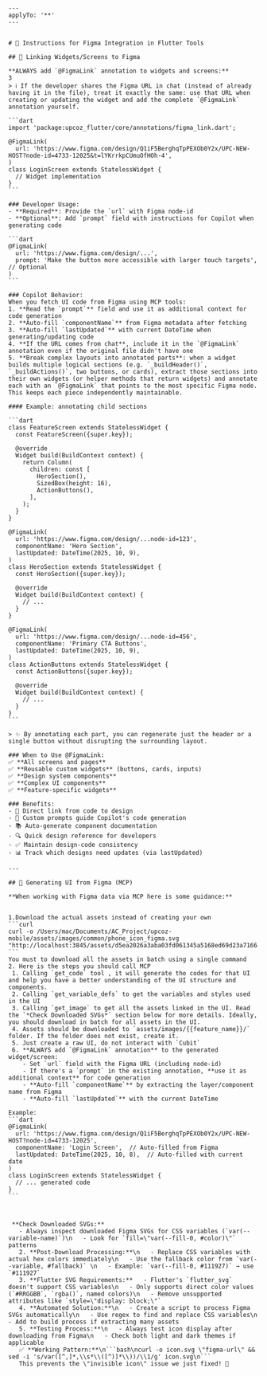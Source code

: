 ````instructions
---
applyTo: '**'
---


# 🧠 Instructions for Figma Integration in Flutter Tools

## 📌 Linking Widgets/Screens to Figma

**ALWAYS add `@FigmaLink` annotation to widgets and screens:**
3
> ℹ️ If the developer shares the Figma URL in chat (instead of already having it in the file), treat it exactly the same: use that URL when creating or updating the widget and add the complete `@FigmaLink` annotation yourself.

```dart
import 'package:upcoz_flutter/core/annotations/figma_link.dart';

@FigmaLink(
  url: 'https://www.figma.com/design/Q1iF5BerghqTpPEXOb0Y2x/UPC-NEW-HOST?node-id=4733-12025&t=lYKrrkpCUmuOfHOh-4',
)
class LoginScreen extends StatelessWidget {
  // Widget implementation
}
```

### Developer Usage:
- **Required**: Provide the `url` with Figma node-id
- **Optional**: Add `prompt` field with instructions for Copilot when generating code

```dart
@FigmaLink(
  url: 'https://www.figma.com/design/...',
  prompt: 'Make the button more accessible with larger touch targets', // Optional
)
```

### Copilot Behavior:
When you fetch UI code from Figma using MCP tools:
1. **Read the `prompt`** field and use it as additional context for code generation
2. **Auto-fill `componentName`** from Figma metadata after fetching
3. **Auto-fill `lastUpdated`** with current DateTime when generating/updating code
4. **If the URL comes from chat**, include it in the `@FigmaLink` annotation even if the original file didn't have one
5. **Break complex layouts into annotated parts**: when a widget builds multiple logical sections (e.g. `_buildHeader()`, `_buildActions()`, two buttons, or cards), extract those sections into their own widgets (or helper methods that return widgets) and annotate each with an `@FigmaLink` that points to the most specific Figma node. This keeps each piece independently maintainable.

#### Example: annotating child sections

```dart
class FeatureScreen extends StatelessWidget {
  const FeatureScreen({super.key});

  @override
  Widget build(BuildContext context) {
    return Column(
      children: const [
        HeroSection(),
        SizedBox(height: 16),
        ActionButtons(),
      ],
    );
  }
}

@FigmaLink(
  url: 'https://www.figma.com/design/...node-id=123',
  componentName: 'Hero Section',
  lastUpdated: DateTime(2025, 10, 9),
)
class HeroSection extends StatelessWidget {
  const HeroSection({super.key});

  @override
  Widget build(BuildContext context) {
    // ...
  }
}

@FigmaLink(
  url: 'https://www.figma.com/design/...node-id=456',
  componentName: 'Primary CTA Buttons',
  lastUpdated: DateTime(2025, 10, 9),
)
class ActionButtons extends StatelessWidget {
  const ActionButtons({super.key});

  @override
  Widget build(BuildContext context) {
    // ...
  }
}
```

> ✨ By annotating each part, you can regenerate just the header or a single button without disrupting the surrounding layout.

### When to Use @FigmaLink:
✅ **All screens and pages**
✅ **Reusable custom widgets** (buttons, cards, inputs)
✅ **Design system components**
✅ **Complex UI components**
✅ **Feature-specific widgets**

### Benefits:
- 🔗 Direct link from code to design
- 🤖 Custom prompts guide Copilot's code generation
- 📚 Auto-generate component documentation
- 🔍 Quick design reference for developers
- ✅ Maintain design-code consistency
- 📊 Track which designs need updates (via lastUpdated)

---

## 🎨 Generating UI from Figma (MCP)

**When working with Figma data via MCP here is some guidance:**


1.Download the actual assets instead of creating your own
```curl
curl -o /Users/mac/Documents/AC_Project/upcoz-mobile/assets/images/common/phone_icon_figma.svg "http://localhost:3845/assets/d5ea2026a3aba03fd061345a5168ed69d23a7166.svg"
```
You must to download all the assets in batch using a single command
2. Here is the steps you should call MCP
 1. Calling `get_code` tool , it will generate the codes for that UI and help you have a better understanding of the UI structure and components.
 2. Calling `get_variable_defs` to get the variables and styles used in the UI
 3. Calling `get_image` to get all the assets linked in the UI. Read the `*Check Downloaded SVGs*` section below for more details. Ideally, you should download in batch for all assets in the UI.
 4. Assets should be downloaded to `assets/images/{{feature_name}}/` folder. If the folder does not exist, create it.
 5. Just create a raw UI, do not interact with `Cubit`
 6. **ALWAYS add `@FigmaLink` annotation** to the generated widget/screen:
    - Set `url` field with the Figma URL (including node-id)
    - If there's a `prompt` in the existing annotation, **use it as additional context** for code generation
    - **Auto-fill `componentName`** by extracting the layer/component name from Figma
    - **Auto-fill `lastUpdated`** with the current DateTime

Example:
```dart
@FigmaLink(
  url: 'https://www.figma.com/design/Q1iF5BerghqTpPEXOb0Y2x/UPC-NEW-HOST?node-id=4733-12025',
  componentName: 'Login Screen',  // Auto-filled from Figma
  lastUpdated: DateTime(2025, 10, 8),  // Auto-filled with current date
)
class LoginScreen extends StatelessWidget {
  // ... generated code
}
```



 **Check Downloaded SVGs:**
   - Always inspect downloaded Figma SVGs for CSS variables (`var(--variable-name)`)\n   - Look for `fill=\"var(--fill-0, #color)\"` patterns
   2. **Post-Download Processing:**\n   - Replace CSS variables with actual hex colors immediately\n   - Use the fallback color from `var(--variable, #fallback)` \n   - Example: `var(--fill-0, #111927)` → use `#111927`
   3. **Flutter SVG Requirements:**   - Flutter's `flutter_svg` doesn't support CSS variables\n   - Only supports direct color values (`#RRGGBB`, `rgba()`, named colors)\n   - Remove unsupported attributes like `style=\"display: block;\"`
   4. **Automated Solution:**\n   - Create a script to process Figma SVGs automatically\n   - Use regex to find and replace CSS variables\n   - Add to build process if extracting many assets
   5. **Testing Process:**\n   - Always test icon display after downloading from Figma\n   - Check both light and dark themes if applicable
   ✅ **Working Pattern:**\n```bash\ncurl -o icon.svg \"figma-url\" && sed -i 's/var([^,]*,\\s*\\([^)]*\\))/\\1/g' icon.svg\n```
   This prevents the \"invisible icon\" issue we just fixed! 🎯

